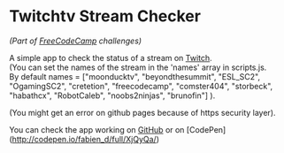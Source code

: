 # Twitchtv Stream Checker

*(Part of [FreeCodeCamp](http://www.freecodecamp.com/) challenges)*

A simple app to check the status of a stream on [Twitch](https://www.twitch.tv/). <br/>
(You can set the names of the stream in the 'names' array in scripts.js. <br/>
By default names = ["moonducktv", "beyondthesummit", "ESL_SC2", "OgamingSC2", "cretetion", "freecodecamp", "comster404", "storbeck", "habathcx", "RobotCaleb", "noobs2ninjas", "brunofin"] ).

(You might get an error on github pages because of https security layer).

You can check the app working on [GitHub](https://fabiendeborde.github.io/Twitchtv/) or on [CodePen] (http://codepen.io/fabien_d/full/XjQyQa/)

